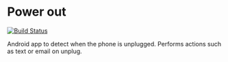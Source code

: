 # Power out

[![Build Status](https://travis-ci.org/stefaneng/powerout.png?branch=master)](https://travis-ci.org/stefaneng/powerout)

Android app to detect when the phone is unplugged. Performs actions such as text or email on unplug.